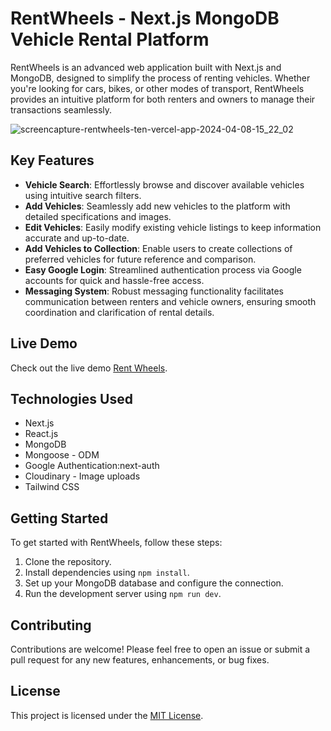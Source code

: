 # RentWheels - Next.js MongoDB Vehicle Rental Platform

RentWheels is an advanced web application built with Next.js and MongoDB, designed to simplify the process of renting vehicles. Whether you're looking for cars, bikes, or other modes of transport, RentWheels provides an intuitive platform for both renters and owners to manage their transactions seamlessly.


![screencapture-rentwheels-ten-vercel-app-2024-04-08-15_22_02](https://github.com/ADHIL-MOHAMMED-P-N/rentwheels/assets/44119839/df2a9183-7d7c-473f-a2f2-fa7ea0485611)


## Key Features

- **Vehicle Search**: Effortlessly browse and discover available vehicles using intuitive search filters.
- **Add Vehicles**: Seamlessly add new vehicles to the platform with detailed specifications and images.
- **Edit Vehicles**: Easily modify existing vehicle listings to keep information accurate and up-to-date.
- **Add Vehicles to Collection**: Enable users to create collections of preferred vehicles for future reference and comparison.
- **Easy Google Login**: Streamlined authentication process via Google accounts for quick and hassle-free access.
- **Messaging System**: Robust messaging functionality facilitates communication between renters and vehicle owners, ensuring smooth coordination and clarification of rental details.

## Live Demo

Check out the live demo [Rent Wheels](https://rentwheels-ten.vercel.app).


## Technologies Used

- Next.js
- React.js
- MongoDB
- Mongoose - ODM
- Google Authentication:next-auth
- Cloudinary - Image uploads
- Tailwind CSS
## Getting Started

To get started with RentWheels, follow these steps:

1. Clone the repository.
2. Install dependencies using `npm install`.
3. Set up your MongoDB database and configure the connection.
4. Run the development server using `npm run dev`.
## Contributing

Contributions are welcome! Please feel free to open an issue or submit a pull request for any new features, enhancements, or bug fixes.

## License

This project is licensed under the [MIT License](LICENSE).

